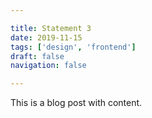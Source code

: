```yaml
---

title: Statement 3
date: 2019-11-15
tags: ['design', 'frontend']
draft: false
navigation: false

---
```


This is a blog post with content.
<!-- more -->
